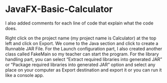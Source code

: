 # JavaFX-Basic-Calculator

I also added comments for each line of code that explain what the code does.

Right click on the project name (my project name is Calculator) at the top left and click on Export. 
We come to the Java section and click to create a Runnable JAR File. For the Launch configuration part, 
I also created another class called FakeMain so my teacher can start the program. 
For the library handling part, you can select “Extract required libraries into generated JAR” or “Package required libraries into generated JAR” option 
and select any place on your computer as Export destination and export it or you can run it like a console app.
